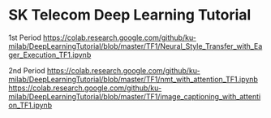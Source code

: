 # SK Telecom Deep Learning Tutorial
1st Period
https://colab.research.google.com/github/ku-milab/DeepLearningTutorial/blob/master/TF1/Neural_Style_Transfer_with_Eager_Execution_TF1.ipynb

2nd Period
https://colab.research.google.com/github/ku-milab/DeepLearningTutorial/blob/master/TF1/nmt_with_attention_TF1.ipynb
https://colab.research.google.com/github/ku-milab/DeepLearningTutorial/blob/master/TF1/image_captioning_with_attention_TF1.ipynb
